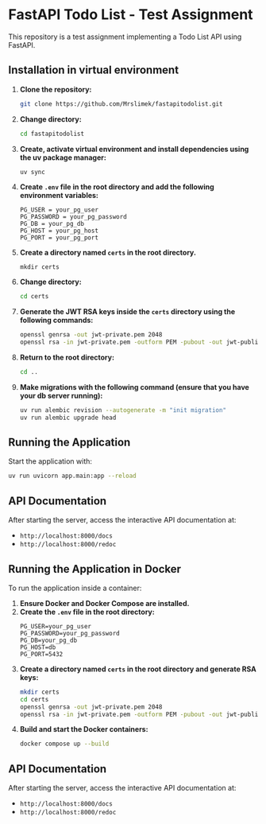 # FastAPI Todo List - Test Assignment

This repository is a test assignment implementing a Todo List API using FastAPI.

## Installation in virtual environment

1. **Clone the repository:**
   ```bash
   git clone https://github.com/Mrslimek/fastapitodolist.git
   ```
2. **Change directory:**
   ```bash
   cd fastapitodolist
   ```
3. **Create, activate virtual environment and install dependencies using the uv package manager:**
   ```bash
   uv sync
   ```
4. **Create `.env` file in the root directory and add the following environment variables:**
   ```dotenv
   PG_USER = your_pg_user
   PG_PASSWORD = your_pg_password
   PG_DB = your_pg_db
   PG_HOST = your_pg_host
   PG_PORT = your_pg_port
   ```
5. **Create a directory named `certs` in the root directory.**
	```
	mkdir certs
	```
6. **Change directory:**
	```bash
	cd certs
	```
7. **Generate the JWT RSA keys inside the `certs` directory using the following commands:**
   ```bash
   openssl genrsa -out jwt-private.pem 2048
   openssl rsa -in jwt-private.pem -outform PEM -pubout -out jwt-public.pem
   ```
8. **Return to the root directory:**
	```bash
	cd ..
	```
9. **Make migrations with the following command (ensure that you have your db server running):**
	```bash
	uv run alembic revision --autogenerate -m "init migration"
	uv run alembic upgrade head
	```

## Running the Application

Start the application with:
```bash
uv run uvicorn app.main:app --reload
```

## API Documentation

After starting the server, access the interactive API documentation at:
- `http://localhost:8000/docs`
- `http://localhost:8000/redoc`

## Running the Application in Docker

To run the application inside a container:

1. **Ensure Docker and Docker Compose are installed.**
2. **Create the `.env` file in the root directory:**
   ```dotenv
   PG_USER=your_pg_user
   PG_PASSWORD=your_pg_password
   PG_DB=your_pg_db
   PG_HOST=db
   PG_PORT=5432
   ```
3. **Create a directory named `certs` in the root directory and generate RSA keys:**
   ```bash
   mkdir certs
   cd certs
   openssl genrsa -out jwt-private.pem 2048
   openssl rsa -in jwt-private.pem -outform PEM -pubout -out jwt-public.pem
   ```
4. **Build and start the Docker containers:**
   ```bash
   docker compose up --build
   ```

## API Documentation

After starting the server, access the interactive API documentation at:

- `http://localhost:8000/docs`
- `http://localhost:8000/redoc`
```
